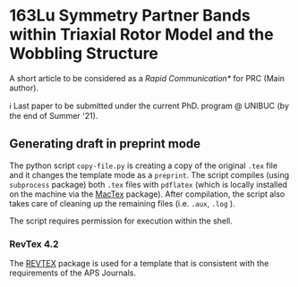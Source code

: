 # 163Lu Symmetry Partner Bands within Triaxial Rotor Model and the Wobbling Structure

A short article to be considered as a _Rapid Communication*_ for PRC (Main author).

ℹ Last paper to be submitted under the current PhD. program @ UNIBUC (by the end of Summer '21).

## Generating draft in preprint mode

The python script `copy-file.py` is creating a copy of the original `.tex` file and it changes the template mode as a `preprint`. The script compiles (using `subprocess` package) both `.tex` files with `pdflatex` (which is locally installed on the machine via the [MacTex](https://www.tug.org/mactex/mactex-download.html) package). After compilation, the script also takes care of cleaning up the remaining files (i.e. `.aux`, `.log` ). 

The script requires permission for execution within the shell.

### RevTex 4.2

The [REVTEX](https://journals.aps.org/revtex#:~:text=To%20install%20REVTeX%204.2%2C%20unzip,the%20texmf%2Dlocal%20directory) package is used for a template that is consistent with the requirements of the APS Journals.